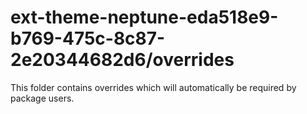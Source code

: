 # ext-theme-neptune-eda518e9-b769-475c-8c87-2e20344682d6/overrides

This folder contains overrides which will automatically be required by package users.
